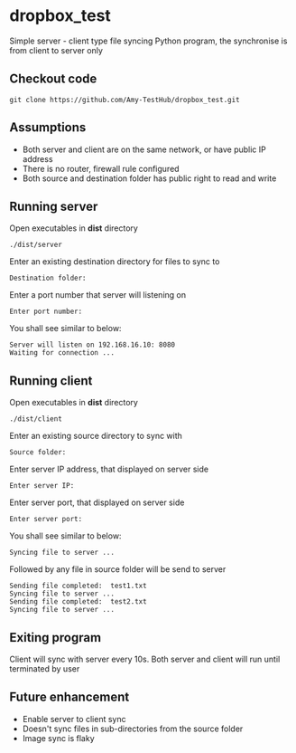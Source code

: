 # dropbox_test
Simple server - client type file syncing Python program, the synchronise is from client to server only

## Checkout code
```
git clone https://github.com/Amy-TestHub/dropbox_test.git
```
## Assumptions
- Both server and client are on the same network, or have public IP address
- There is no router, firewall rule configured
- Both source and destination folder has public right to read and write

## Running server
Open executables in **dist** directory
```
./dist/server
```
Enter an existing destination directory for files to sync to
```
Destination folder: 
```
Enter a port number that server will listening on
```
Enter port number:
```
You shall see similar to below:
```
Server will listen on 192.168.16.10: 8080
Waiting for connection ... 
```

## Running client
Open executables in **dist** directory
```
./dist/client
```
Enter an existing source directory to sync with
```
Source folder: 
```
Enter server IP address, that displayed on server side
```
Enter server IP:
```
Enter server port, that displayed on server side
```
Enter server port:
```
You shall see similar to below:
```
Syncing file to server ...
```
Followed by any file in source folder will be send to server
```
Sending file completed:  test1.txt
Syncing file to server ...
Sending file completed:  test2.txt
Syncing file to server ...
```

## Exiting program
Client will sync with server every 10s. 
Both server and client will run until terminated by user

## Future enhancement
- Enable server to client sync 
- Doesn't sync files in sub-directories from the source folder
- Image sync is flaky
